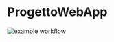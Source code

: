 # ProgettoWebApp

![example workflow](https://github.com/MicheleGennari/ProgettoWebApp/actions/workflows/main.yml/badge.svg)
